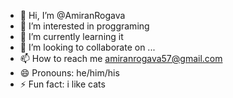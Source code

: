 - 👋 Hi, I’m @AmiranRogava
- 👀 I’m interested in proggraming
- 🌱 I’m currently learning it
- 💞️ I’m looking to collaborate on ...
- 📫 How to reach me amiranrogava57@gmail.com
- 😄 Pronouns: he/him/his
- ⚡ Fun fact: i like cats

<!---
AmiranRogava/AmiranRogava is a ✨ special ✨ repository because its `README.md` (this file) appears on your GitHub profile.
You can click the Preview link to take a look at your changes.
--->
